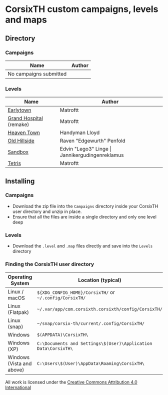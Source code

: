 # CorsixTH custom campaigns, levels and maps

## Directory

### Campaigns

| Name                   | Author |
|------------------------|--------|
| No campaigns submitted |        |

### Levels

| Name                                             | Author                                          |
|--------------------------------------------------|-------------------------------------------------|
| [Earlytown](Levels/Earlytown/)                   | Matroftt                                        |
| [Grand Hospital](Levels/GrandHospital/) (remake) | Matroftt                                        |
| [Heaven Town](Levels/HeavenTown/)                | Handyman Lloyd                                  |
| [Old Hillside](Levels/OldHillside/)              | Raven "Edgewurth" Penfold                       |
| [Sandbox](Levels/Sandbox/)                       | Edvin "Lego3" Linge \| Jannikergudingenreklamus |
| [Tetris](Levels/Tetris/)                         | Matroftt                                        |

## Installing

### Campaigns

- Download the zip file into the `Campaigns` directory inside your CorsixTH user directory and unzip in place.
- Ensure that all the files are inside a single directory and only one level deep

### Levels

- Download the `.level` and `.map` files directly and save into the `Levels` directory

### Finding the CorsixTH user directory

| Operating System          | Location (typical)                                             |
|---------------------------|----------------------------------------------------------------|
| Linux / macOS             | `${XDG_CONFIG_HOME}/CorsixTH/` or `~/.config/CorsixTH/`        |
| Linux (Flatpak)           | `~/.var/app/com.corsixth.corsixth/config/CorsixTH/`            |
| Linux (snap)              | `~/snap/corsix-th/current/.config/CorsixTH/`                   |
| Windows                   | `$(APPDATA)\CorsixTH\`                                         |
| Windows (XP)              | `C:\Documents and Settings\$(User)\Application Data\CorsixTH\` |
| Windows (Vista and above) | `C:\Users\$(User)\AppData\Roaming\CorsixTH\`                   |

All work is licensed under the [Creative Commons Attribution 4.0 International](https://creativecommons.org/licenses/by/4.0/)
